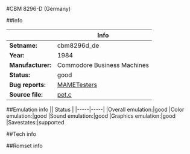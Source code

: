 #CBM 8296-D (Germany)

##Info

||Info|
|-----|-----|
|**Setname:**|cbm8296d_de
|**Year:**|1984
|**Manufacturer:**|Commodore Business Machines
|**Status:**|good
|**Bug reports:**|[MAMETesters](http://mametesters.org/view_all_set.php?type=1&temporary=y&search=pet.c)
|**Source file:**|[pet.c](https://github.com/mamedev/mame/blob/master/src/mess/drivers/pet.c)

##Emulation info
|| Status |
|-----|-----|
|Overall emulation:|good
|Color emulation:|good
|Sound emulation:|good
|Graphics emulation:|good
|Savestates:|supported

##Tech info

##Romset info

<!--- START OF EDITED COMMENT DO NOT TOUCH TEXT ABOVE-->
